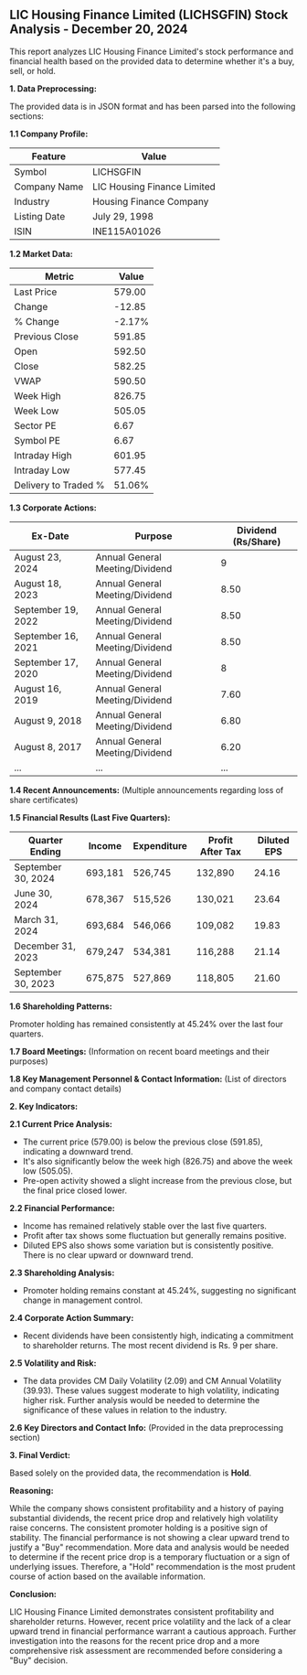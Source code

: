 ## LIC Housing Finance Limited (LICHSGFIN) Stock Analysis - December 20, 2024

This report analyzes LIC Housing Finance Limited's stock performance and financial health based on the provided data to determine whether it's a buy, sell, or hold.

**1. Data Preprocessing:**

The provided data is in JSON format and has been parsed into the following sections:

**1.1 Company Profile:**

| Feature             | Value                               |
|----------------------|---------------------------------------|
| Symbol               | LICHSGFIN                           |
| Company Name         | LIC Housing Finance Limited           |
| Industry             | Housing Finance Company              |
| Listing Date         | July 29, 1998                        |
| ISIN                 | INE115A01026                        |


**1.2 Market Data:**

| Metric                | Value     |
|------------------------|------------|
| Last Price             | 579.00     |
| Change                 | -12.85     |
| % Change               | -2.17%     |
| Previous Close         | 591.85     |
| Open                   | 592.50     |
| Close                  | 582.25     |
| VWAP                  | 590.50     |
| Week High              | 826.75     |
| Week Low               | 505.05     |
| Sector PE              | 6.67       |
| Symbol PE              | 6.67       |
| Intraday High          | 601.95     |
| Intraday Low           | 577.45     |
| Delivery to Traded %  | 51.06%     |


**1.3 Corporate Actions:**

| Ex-Date      | Purpose                                      | Dividend (Rs/Share) |
|--------------|----------------------------------------------|----------------------|
| August 23, 2024 | Annual General Meeting/Dividend              | 9                     |
| August 18, 2023 | Annual General Meeting/Dividend              | 8.50                  |
| September 19, 2022 | Annual General Meeting/Dividend              | 8.50                  |
| September 16, 2021 | Annual General Meeting/Dividend              | 8.50                  |
| September 17, 2020 | Annual General Meeting/Dividend              | 8                     |
| August 16, 2019  | Annual General Meeting/Dividend              | 7.60                  |
| August 9, 2018   | Annual General Meeting/Dividend              | 6.80                  |
| August 8, 2017   | Annual General Meeting/Dividend              | 6.20                  |
| ...            | ...                                          | ...                   |


**1.4 Recent Announcements:** (Multiple announcements regarding loss of share certificates)


**1.5 Financial Results (Last Five Quarters):**

| Quarter Ending     | Income       | Expenditure  | Profit After Tax | Diluted EPS |
|----------------------|--------------|---------------|-------------------|-------------|
| September 30, 2024 | 693,181      | 526,745       | 132,890          | 24.16       |
| June 30, 2024      | 678,367      | 515,526       | 130,021          | 23.64       |
| March 31, 2024     | 693,684      | 546,066       | 109,082          | 19.83       |
| December 31, 2023  | 679,247      | 534,381       | 116,288          | 21.14       |
| September 30, 2023 | 675,875      | 527,869       | 118,805          | 21.60       |


**1.6 Shareholding Patterns:**

Promoter holding has remained consistently at 45.24% over the last four quarters.


**1.7 Board Meetings:** (Information on recent board meetings and their purposes)


**1.8 Key Management Personnel & Contact Information:** (List of directors and company contact details)


**2. Key Indicators:**

**2.1 Current Price Analysis:**

* The current price (579.00) is below the previous close (591.85), indicating a downward trend.
* It's also significantly below the week high (826.75) and above the week low (505.05).
* Pre-open activity showed a slight increase from the previous close, but the final price closed lower.

**2.2 Financial Performance:**

* Income has remained relatively stable over the last five quarters.
* Profit after tax shows some fluctuation but generally remains positive.
* Diluted EPS also shows some variation but is consistently positive.  There is no clear upward or downward trend.

**2.3 Shareholding Analysis:**

* Promoter holding remains constant at 45.24%, suggesting no significant change in management control.

**2.4 Corporate Action Summary:**

* Recent dividends have been consistently high, indicating a commitment to shareholder returns.  The most recent dividend is Rs. 9 per share.

**2.5 Volatility and Risk:**

* The data provides CM Daily Volatility (2.09) and CM Annual Volatility (39.93).  These values suggest moderate to high volatility, indicating higher risk.  Further analysis would be needed to determine the significance of these values in relation to the industry.

**2.6 Key Directors and Contact Info:** (Provided in the data preprocessing section)


**3. Final Verdict:**

Based solely on the provided data, the recommendation is **Hold**.

**Reasoning:**

While the company shows consistent profitability and a history of paying substantial dividends, the recent price drop and relatively high volatility raise concerns.  The consistent promoter holding is a positive sign of stability.  The financial performance is not showing a clear upward trend to justify a "Buy" recommendation.  More data and analysis would be needed to determine if the recent price drop is a temporary fluctuation or a sign of underlying issues.  Therefore, a "Hold" recommendation is the most prudent course of action based on the available information.

**Conclusion:**

LIC Housing Finance Limited demonstrates consistent profitability and shareholder returns. However, recent price volatility and the lack of a clear upward trend in financial performance warrant a cautious approach.  Further investigation into the reasons for the recent price drop and a more comprehensive risk assessment are recommended before considering a "Buy" decision.
